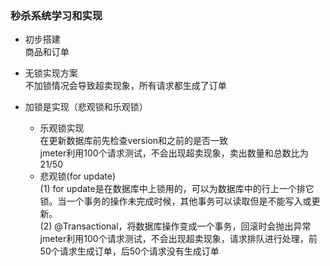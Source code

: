 ### 秒杀系统学习和实现

- 初步搭建 \
  商品和订单

- 无锁实现方案 \
  不加锁情况会导致超卖现象，所有请求都生成了订单

- 加锁是实现（悲观锁和乐观锁） 
  - 乐观锁实现   
    在更新数据库前先检查version和之前的是否一致 \
    jmeter利用100个请求测试，不会出现超卖现象，卖出数量和总数比为 21/50
  - 悲观锁(for update) \
    (1) for update是在数据库中上锁用的，可以为数据库中的行上一个排它锁。当一个事务的操作未完成时候，其他事务可以读取但是不能写入或更新。 \
    (2) @Transactional，将数据库操作变成一个事务，回滚时会抛出异常 \
    jmeter利用100个请求测试，不会出现超卖现象，请求排队进行处理，前50个请求生成订单，后50个请求没有生成订单